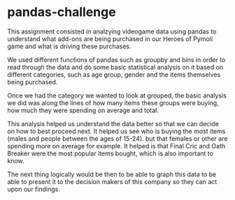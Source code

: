 # pandas-challenge

 This assignment consisted in analzying videogame data using pandas to understand what add-ons are being purchased in our Heroes of Pymoli game and what is driving these purchases.
 
  We used different functions of pandas such as groupby and bins in order to read through the data and do some basic statistical analysis on it based on different categories, such as age group, gender and the items themselves being purchased.
  
  Once we had the category we wanted to look at grouped, the basic analysis we did was along the lines of how many items these groups were buying, how much they were spending on average and total.
  
  This analysis helped us understand the data better so that we can decide on how to best proceed next. It helped us see who is buying the most items (males and people between the ages of 15-24). but that females or other are spending more on average for example. It helped is that Final Cric and Oath Breaker were the most popular items bought, which is also important to know.
  
  The next thing logically would be then to be able to graph this data to be able to present it to the decision makers of this company so they can act upon our findings.

